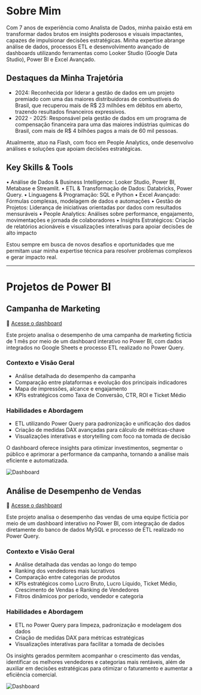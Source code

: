 # Sobre Mim

Com 7 anos de experiência como Analista de Dados, minha paixão está em transformar dados brutos em insights poderosos e visuais impactantes, capazes de impulsionar decisões estratégicas. Minha expertise abrange análise de dados, processos ETL e desenvolvimento avançado de dashboards utilizando ferramentas como Looker Studio (Google Data Studio), Power BI e Excel Avançado.

## Destaques da Minha Trajetória

- 2024: Reconhecida por liderar a gestão de dados em um projeto premiado com uma das maiores distribuidoras de combustíveis do Brasil, que recuperou mais de R$ 23 milhões em débitos em aberto, trazendo resultados financeiros expressivos.
- 2022 - 2025: Responsável pela gestão de dados em um programa de compensação financeira para uma das maiores indústrias químicas do Brasil, com mais de R$ 4 bilhões pagos a mais de 60 mil pessoas.

Atualmente, atuo na Flash, com foco em People Analytics, onde desenvolvo análises e soluções que apoiam decisões estratégicas.

## Key Skills & Tools

• Análise de Dados & Business Intelligence: Looker Studio, Power BI, Metabase e Streamlit.
• ETL & Transformação de Dados: Databricks, Power Query.
• Linguagens & Programação: SQL e Python 
• Excel Avançado: Fórmulas complexas, modelagem de dados e automações
• Gestão de Projetos: Liderança de iniciativas orientadas por dados com resultados mensuráveis
• People Analytics: Análises sobre performance, engajamento, movimentações e jornada de colaboradores
• Insights Estratégicos: Criação de relatórios acionáveis e visualizações interativas para apoiar decisões de alto impacto

Estou sempre em busca de novos desafios e oportunidades que me permitam usar minha expertise técnica para resolver problemas complexos e gerar impacto real.  

---

# Projetos de Power BI

## Campanha de Marketing 

🔗 [Acesse o dashboard](https://app.powerbi.com/view?r=eyJrIjoiZTA5MDdjM2QtZDY4Ni00YjczLWJkZTUtZjc3Njc4NDQ4YzJlIiwidCI6IjYxYTc2ZjVhLWJmNTAtNDk5Zi1iNmQxLTJiYzA1NTc3ODZiMSJ9)  

Este projeto analisa o desempenho de uma campanha de marketing fictícia de 1 mês por meio de um dashboard interativo no Power BI, com dados integrados no Google Sheets e processo ETL realizado no Power Query.  

### Contexto e Visão Geral  

- Análise detalhada do desempenho da campanha  
- Comparação entre plataformas e evolução dos principais indicadores  
- Mapa de impressões, alcance e engajamento  
- KPIs estratégicos como Taxa de Conversão, CTR, ROI e Ticket Médio  

### Habilidades e Abordagem  

- ETL utilizando Power Query para padronização e unificação dos dados  
- Criação de medidas DAX avançadas para cálculo de métricas-chave  
- Visualizações interativas e storytelling com foco na tomada de decisão  

O dashboard oferece insights para otimizar investimentos, segmentar o público e aprimorar a performance da campanha, tornando a análise mais eficiente e automatizada.  

![Dashboard](https://github.com/user-attachments/assets/eaf6ddcd-eb15-4f70-9e84-a7e4677c3f87)


## Análise de Desempenho de Vendas  

🔗 [Acesse o dashboard](https://app.powerbi.com/view?r=eyJrIjoiYzI0NmQ4YWItZGUzZi00NGM1LTgzMzEtNzU0MDg2YmQ4MDk5IiwidCI6IjYxYTc2ZjVhLWJmNTAtNDk5Zi1iNmQxLTJiYzA1NTc3ODZiMSJ9)  

Este projeto analisa o desempenho das vendas de uma equipe fictícia por meio de um dashboard interativo no Power BI, com integração de dados diretamente do banco de dados MySQL e processo de ETL realizado no Power Query.  

### Contexto e Visão Geral  

- Análise detalhada das vendas ao longo do tempo  
- Ranking dos vendedores mais lucrativos  
- Comparação entre categorias de produtos  
- KPIs estratégicos como Lucro Bruto, Lucro Líquido, Ticket Médio, Crescimento de Vendas e Ranking de Vendedores  
- Filtros dinâmicos por período, vendedor e categoria  

### Habilidades e Abordagem  

- ETL no Power Query para limpeza, padronização e modelagem dos dados  
- Criação de medidas DAX para métricas estratégicas  
- Visualizações interativas para facilitar a tomada de decisões  

Os insights gerados permitem acompanhar o crescimento das vendas, identificar os melhores vendedores e categorias mais rentáveis, além de auxiliar em decisões estratégicas para otimizar o faturamento e aumentar a eficiência comercial.  

![Dashboard](https://github.com/user-attachments/assets/1cc4f7ae-76d1-4262-9925-439dc74c553f)


